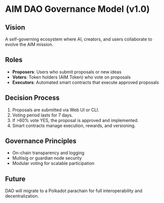 # AIM DAO Governance Model (v1.0)

## Vision
A self-governing ecosystem where AI, creators, and users collaborate to evolve the AIM mission.

## Roles
- **Proposers**: Users who submit proposals or new ideas
- **Voters**: Token holders (AIM Token) who vote on proposals
- **Executors**: Automated smart contracts that execute approved proposals

## Decision Process
1. Proposals are submitted via Web UI or CLI.
2. Voting period lasts for 7 days.
3. If >60% vote YES, the proposal is approved and implemented.
4. Smart contracts manage execution, rewards, and versioning.

## Governance Principles
- On-chain transparency and logging
- Multisig or guardian node security
- Modular voting for scalable participation

## Future
DAO will migrate to a Polkadot parachain for full interoperability and decentralization.
